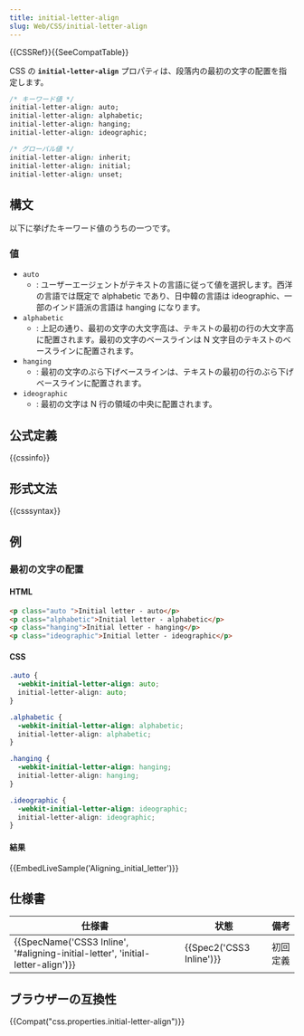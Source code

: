 ```yaml
---
title: initial-letter-align
slug: Web/CSS/initial-letter-align
---
```

{{CSSRef}}{{SeeCompatTable}}

CSS の **`initial-letter-align`** プロパティは、段落内の最初の文字の配置を指定します。

```css
/* キーワード値 */
initial-letter-align: auto;
initial-letter-align: alphabetic;
initial-letter-align: hanging;
initial-letter-align: ideographic;

/* グローバル値 */
initial-letter-align: inherit;
initial-letter-align: initial;
initial-letter-align: unset;
```

## 構文

以下に挙げたキーワード値のうちの一つです。

### 値

- `auto`
  - : ユーザーエージェントがテキストの言語に従って値を選択します。西洋の言語では既定で alphabetic であり、日中韓の言語は ideographic、一部のインド語派の言語は hanging になります。
- `alphabetic`
  - : 上記の通り、最初の文字の大文字高は、テキストの最初の行の大文字高に配置されます。最初の文字のベースラインは N 文字目のテキストのベースラインに配置されます。
- `hanging`
  - : 最初の文字のぶら下げベースラインは、テキストの最初の行のぶら下げベースラインに配置されます。
- `ideographic`
  - : 最初の文字は N 行の領域の中央に配置されます。

## 公式定義

{{cssinfo}}

## 形式文法

{{csssyntax}}

## 例

### 最初の文字の配置

#### HTML

```html
<p class="auto ">Initial letter - auto</p>
<p class="alphabetic">Initial letter - alphabetic</p>
<p class="hanging">Initial letter - hanging</p>
<p class="ideographic">Initial letter - ideographic</p>
```

#### CSS

```css
.auto {
  -webkit-initial-letter-align: auto;
  initial-letter-align: auto;
}

.alphabetic {
  -webkit-initial-letter-align: alphabetic;
  initial-letter-align: alphabetic;
}

.hanging {
  -webkit-initial-letter-align: hanging;
  initial-letter-align: hanging;
}

.ideographic {
  -webkit-initial-letter-align: ideographic;
  initial-letter-align: ideographic;
}
```

#### 結果

{{EmbedLiveSample('Aligning_initial_letter')}}

## 仕様書

| 仕様書                                                                                                   | 状態                             | 備考     |
| -------------------------------------------------------------------------------------------------------- | -------------------------------- | -------- |
| {{SpecName('CSS3 Inline', '#aligning-initial-letter', 'initial-letter-align')}} | {{Spec2('CSS3 Inline')}} | 初回定義 |

## ブラウザーの互換性

{{Compat("css.properties.initial-letter-align")}}
